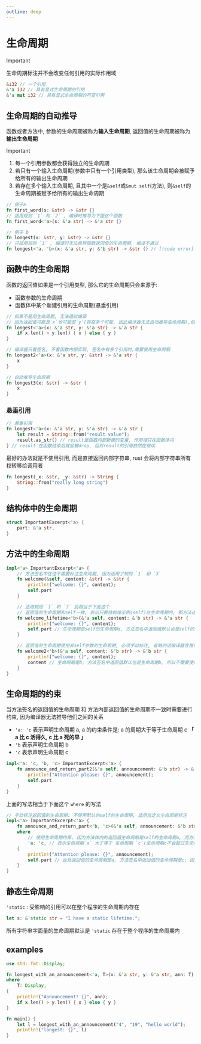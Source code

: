 ```yaml
---
outline: deep
---
```


# 生命周期

> [!important]
> 生命周期标注并不会改变任何引用的实际作用域

```rs
&i32 // 一个引用
&'a i32 // 具有显式生命周期的引用
&'a mut i32 // 具有显式生命周期的可变引用
```

## 生命周期的自动推导

函数或者方法中, 参数的生命周期被称为**输入生命周期**, 返回值的生命周期被称为**输出生命周期**

> [!important]
>
> 1. 每一个引用参数都会获得独立的生命周期
> 2. 若只有一个输入生命周期(参数中只有一个引用类型), 那么该生命周期会被赋予给所有的输出生命周期
> 3. 若存在多个输入生命周期, 且其中一个是`&self`或`&mut self`(方法), 则`&self`的生命周期被赋予给所有的输出生命周期

```rs
// 例子a
fn first_word(s: &str) -> &str {}
// 适用规则 `1` 和 `2` , 编译时推导为下面这个函数
fn first_word<'a>(s: &'a str) -> &'a str {}

// 例子 b
fn longest(x: &str, y: &str) -> &str {}
// 只适用规则 `1` , 编译时无法推导函数返回值的生命周期, 编译不通过
fn longest<'a, 'b>(x: &'a str, y: &'b str) -> &str {} // [!code error]
```

## 函数中的生命周期

函数的返回值如果是一个引用类型, 那么它的生命周期只会来源于:

- 函数参数的生命周期
- 函数体中某个新建引用的生命周期(悬垂引用)

```rs
// 如果不是用生命周期, 无法通过编译
// 因为返回值可能是`x`也可能是`y`(存在多个可能, 因此编译器无法自动推导生命周期),但编译器需要知道生命周期,来确保函数调用后的引用生命周期分析,所以需要显式的指定生命周期
fn longest<'a>(x: &'a str, y: &'a str) -> &'a str {
    if x.len() > y.len() { x } else { y }
}

// 编译器只看签名, 不看函数内部实现, 签名中有多个引用时,需要使用生命周期
fn longest2<'a>(x: &'a str, y: &str) -> &'a str {
    x
}

// 自动推导生命周期
fn longest3(x: &str) -> &str {
    x
}
```

### 悬垂引用

```rs
// 悬垂引用
fn longest<'a>(x: &'a str, y: &'a str) -> &'a str {
    let result = String::from("result value");
    result.as_str() // result是函数内部新建的变量, 作用域只在函数体内
} // result 在函数结束后就会被drop, 但对result的引用依然在继续
```

最好的办法就是不使用引用, 而是直接返回内部字符串, rust 会将内部字符串所有权转移给调用者

```rs
fn longest(_x: &str, _y: &str) -> String {
    String::from("really long string")
}
```

## 结构体中的生命周期

```rs
struct ImportantExcerpt<'a> {
    part: &'a str,
}

```

## 方法中的生命周期

```rs
impl<'a> ImportantExcerpt<'a> {
    // 方法签名中往往不需要标注生命周期, 因为适用了规则 `1` 和 `3`
    fn welcome(&self, content: &str) -> &str {
        println!("welcome: {}", content);
        self.part
    }

    // 适用规则 `1` 和 `3` 后相当于下面这个
    // 返回值的生命周期和self一致, 表示只要结构体示例(self)在生命周期内, 那方法返回值也在生命周期内(有效)
    fn welcome_lifetime<'b>(&'a self, content: &'b str) -> &'a str {
        println!("welcome: {}", content);
        self.part // 生命周期是self的生命周期a, 方法签名中返回值默认也是self的生命周期, 所以不需要使用约束条件where
    }

    // 返回值的生命周期使用非self参数的生命周期, 必须手动标注, 省略的话编译器会推导为和self实例一致的生命周期(参考规则 `3`)
    fn welcome2<'b>(&'a self, content: &'b str) -> &'b str {
        println!("welcome: {}", content);
        content // 生命周期是b, 方法签名中返回值默认也是生命周期b, 所以不需要使用约束条件where
    }
}
```

## 生命周期的约束

当方法签名的返回值的生命周期 和 方法内部返回值的生命周期不一致时需要进行约束, 因为编译器无法推导他们之间的关系

- `'a: 'c` 表示声明生命周期 a, a 的约束条件是: a 的周期大于等于生命周期 c **「 a 比 c 活得久, c 比 a 死的早 」**
- `'b` 表示声明生命周期 b
- `'c` 表示声明生命周期 c

```rs
impl<'a: 'c, 'b, 'c> ImportantExcerpt<'a> {
    fn announce_and_return_part2(&'a self, announcement: &'b str) -> &'c str {
        println!("Attention please: {}", announcement);
        self.part
    }
}
```

上面的写法相当于下面这个 `where` 的写法

```rs
// 手动标注返回值的生命周期: 不使用默认的self的生命周期, 适用自定义生命周期标注
impl<'a> ImportantExcerpt<'a> {
    fn announce_and_return_part<'b, 'c>(&'a self, announcement: &'b str) -> &'c str
    where
        // 使用生命周期约束, 因为方法体内的返回值生命周期是self的生命周期a, 而方法签名中的生命周期是手动标注的c,
        'a: 'c, // 表示生命周期`a` 大于等于 生命周期 `c`(生命周期c不会超过生命周期a)
    {
        println!("Attention please: {}", announcement);
        self.part // 此处返回值的生命周期是a, 方法签名中返回值的生命周期是c; 因为定义了生命周期关系`'a: 'c`, 表示生命周期c在生命周期a内, 所以永远不会返回悬垂引用
    }
}
```

## 静态生命周期

`'static` : 受影响的引用可以在整个程序的生命周期内存在

```rust
let s: &'static str = "I have a static lifetime.";
```

所有字符串字面量的生命周期默认是 `'static` 存在于整个程序的生命周期内

## examples

```rs
use std::fmt::Display;

fn longest_with_an_announcement<'a, T>(x: &'a str, y: &'a str, ann: T) -> &'a str
where
    T: Display,
{
    println!("Announcement! {}", ann);
    if x.len() > y.len() { x } else { y }
}

fn main() {
    let l = longest_with_an_announcement("4", "19", "hello world");
    println!("longest: {}", l)
}

```
